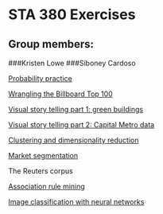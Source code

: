 # STA 380 Exercises

## Group members:
###Kristen Lowe
###Siboney Cardoso

[Probability practice](https://github.com/kristenlowe/sta380_exercises/blob/main/probability_practice.Rmd)

[Wrangling the Billboard Top 100](https://github.com/kristenlowe/sta380_exercises/blob/main/wrangling_billboard_top_100.Rmd)

[Visual story telling part 1: green buildings](https://github.com/kristenlowe/sta380_exercises/blob/main/green_buildings.Rmd)

[Visual story telling part 2: Capital Metro data](https://github.com/kristenlowe/sta380_exercises/blob/main/capital_metro.Rmd)

[Clustering and dimensionality reduction](https://github.com/kristenlowe/sta380_exercises/blob/main/clustering_dimensionality_reduction.Rmd)

[Market segmentation](https://github.com/kristenlowe/sta380_exercises/blob/main/market_segmentation.Rmd)

The Reuters corpus

[Association rule mining](https://github.com/kristenlowe/sta380_exercises/blob/main/association_rule_mining.Rmd)

[Image classification with neural networks](https://github.com/kristenlowe/sta380_exercises/blob/main/image_classification_neural_nets.ipynb)
